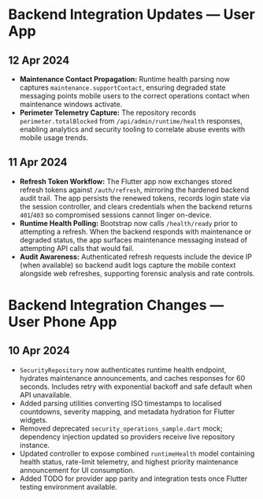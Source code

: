 # Backend Integration Updates — User App

## 12 Apr 2024
- **Maintenance Contact Propagation:** Runtime health parsing now captures `maintenance.supportContact`, ensuring degraded
  state messaging points mobile users to the correct operations contact when maintenance windows activate.
- **Perimeter Telemetry Capture:** The repository records `perimeter.totalBlocked` from `/api/admin/runtime/health` responses,
  enabling analytics and security tooling to correlate abuse events with mobile usage trends.

## 11 Apr 2024
- **Refresh Token Workflow:** The Flutter app now exchanges stored refresh tokens against `/auth/refresh`, mirroring the
  hardened backend audit trail. The app persists the renewed tokens, records login state via the session controller, and clears
  credentials when the backend returns `401`/`403` so compromised sessions cannot linger on-device.
- **Runtime Health Polling:** Bootstrap now calls `/health/ready` prior to attempting a refresh. When the backend responds with
  maintenance or degraded status, the app surfaces maintenance messaging instead of attempting API calls that would fail.
- **Audit Awareness:** Authenticated refresh requests include the device IP (when available) so backend audit logs capture the
  mobile context alongside web refreshes, supporting forensic analysis and rate controls.
# Backend Integration Changes — User Phone App

## 10 Apr 2024
- `SecurityRepository` now authenticates runtime health endpoint, hydrates maintenance announcements, and caches responses for 60 seconds. Includes retry with exponential backoff and safe default when API unavailable.
- Added parsing utilities converting ISO timestamps to localised countdowns, severity mapping, and metadata hydration for Flutter widgets.
- Removed deprecated `security_operations_sample.dart` mock; dependency injection updated so providers receive live repository instance.
- Updated controller to expose combined `runtimeHealth` model containing health status, rate-limit telemetry, and highest priority maintenance announcement for UI consumption.
- Added TODO for provider app parity and integration tests once Flutter testing environment available.

